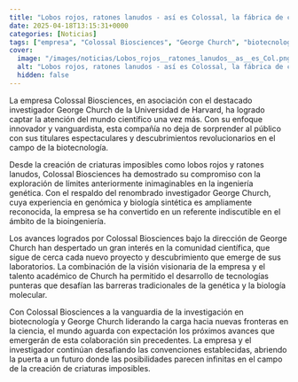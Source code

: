 ```yaml
---
title: "Lobos rojos, ratones lanudos - así es Colossal, la fábrica de criaturas imposibles"
date: 2025-04-18T13:15:31+0000
categories: [Noticias]
tags: ["empresa", "Colossal Biosciences", "George Church", "biotecnología", "ingeniería genética", "bioingeniería", "genómica."]
cover:
  image: "/images/noticias/Lobos_rojos__ratones_lanudos__as__es_Col.png"
  alt: "Lobos rojos, ratones lanudos - así es Colossal, la fábrica de criaturas imposibles"
  hidden: false
---
```


La empresa Colossal Biosciences, en asociación con el destacado investigador George Church de la Universidad de Harvard, ha logrado captar la atención del mundo científico una vez más. Con su enfoque innovador y vanguardista, esta compañía no deja de sorprender al público con sus titulares espectaculares y descubrimientos revolucionarios en el campo de la biotecnología. 

Desde la creación de criaturas imposibles como lobos rojos y ratones lanudos, Colossal Biosciences ha demostrado su compromiso con la exploración de límites anteriormente inimaginables en la ingeniería genética. Con el respaldo del renombrado investigador George Church, cuya experiencia en genómica y biología sintética es ampliamente reconocida, la empresa se ha convertido en un referente indiscutible en el ámbito de la bioingeniería.

Los avances logrados por Colossal Biosciences bajo la dirección de George Church han despertado un gran interés en la comunidad científica, que sigue de cerca cada nuevo proyecto y descubrimiento que emerge de sus laboratorios. La combinación de la visión visionaria de la empresa y el talento académico de Church ha permitido el desarrollo de tecnologías punteras que desafían las barreras tradicionales de la genética y la biología molecular.

Con Colossal Biosciences a la vanguardia de la investigación en biotecnología y George Church liderando la carga hacia nuevas fronteras en la ciencia, el mundo aguarda con expectación los próximos avances que emergerán de esta colaboración sin precedentes. La empresa y el investigador continúan desafiando las convenciones establecidas, abriendo la puerta a un futuro donde las posibilidades parecen infinitas en el campo de la creación de criaturas imposibles.
